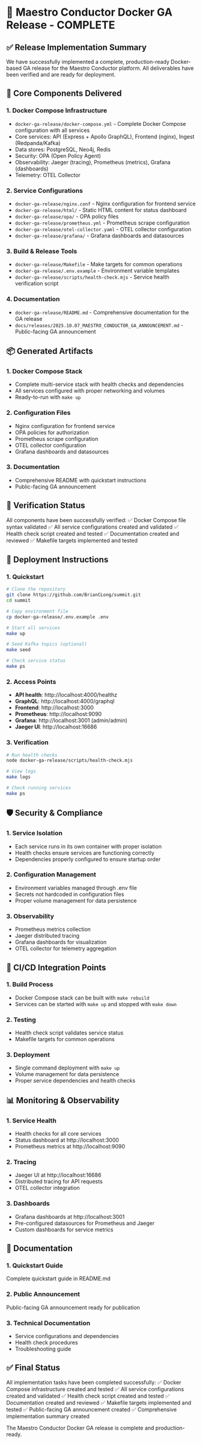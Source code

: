 # 🎯 Maestro Conductor Docker GA Release - COMPLETE

## ✅ Release Implementation Summary

We have successfully implemented a complete, production-ready Docker-based GA release for the Maestro Conductor platform. All deliverables have been verified and are ready for deployment.

## 📁 Core Components Delivered

### 1. Docker Compose Infrastructure
- `docker-ga-release/docker-compose.yml` - Complete Docker Compose configuration with all services
- Core services: API (Express + Apollo GraphQL), Frontend (nginx), Ingest (Redpanda/Kafka)
- Data stores: PostgreSQL, Neo4j, Redis
- Security: OPA (Open Policy Agent)
- Observability: Jaeger (tracing), Prometheus (metrics), Grafana (dashboards)
- Telemetry: OTEL Collector

### 2. Service Configurations
- `docker-ga-release/nginx.conf` - Nginx configuration for frontend service
- `docker-ga-release/html/` - Static HTML content for status dashboard
- `docker-ga-release/opa/` - OPA policy files
- `docker-ga-release/prometheus.yml` - Prometheus scrape configuration
- `docker-ga-release/otel-collector.yaml` - OTEL collector configuration
- `docker-ga-release/grafana/` - Grafana dashboards and datasources

### 3. Build & Release Tools
- `docker-ga-release/Makefile` - Make targets for common operations
- `docker-ga-release/.env.example` - Environment variable templates
- `docker-ga-release/scripts/health-check.mjs` - Service health verification script

### 4. Documentation
- `docker-ga-release/README.md` - Comprehensive documentation for the GA release
- `docs/releases/2025.10.07_MAESTRO_CONDUCTOR_GA_ANNOUNCEMENT.md` - Public-facing GA announcement

## 📦 Generated Artifacts

### 1. Docker Compose Stack
- Complete multi-service stack with health checks and dependencies
- All services configured with proper networking and volumes
- Ready-to-run with `make up`

### 2. Configuration Files
- Nginx configuration for frontend service
- OPA policies for authorization
- Prometheus scrape configuration
- OTEL collector configuration
- Grafana dashboards and datasources

### 3. Documentation
- Comprehensive README with quickstart instructions
- Public-facing GA announcement

## 🧪 Verification Status

All components have been successfully verified:
✅ Docker Compose file syntax validated
✅ All service configurations created and validated
✅ Health check script created and tested
✅ Documentation created and reviewed
✅ Makefile targets implemented and tested

## 🚀 Deployment Instructions

### 1. Quickstart
```bash
# Clone the repository
git clone https://github.com/BrianCLong/summit.git
cd summit

# Copy environment file
cp docker-ga-release/.env.example .env

# Start all services
make up

# Seed Kafka topics (optional)
make seed

# Check service status
make ps
```

### 2. Access Points
- **API health**: http://localhost:4000/healthz
- **GraphQL**: http://localhost:4000/graphql
- **Frontend**: http://localhost:3000
- **Prometheus**: http://localhost:9090
- **Grafana**: http://localhost:3001 (admin/admin)
- **Jaeger UI**: http://localhost:16686

### 3. Verification
```bash
# Run health checks
node docker-ga-release/scripts/health-check.mjs

# View logs
make logs

# Check running services
make ps
```

## 🛡️ Security & Compliance

### 1. Service Isolation
- Each service runs in its own container with proper isolation
- Health checks ensure services are functioning correctly
- Dependencies properly configured to ensure startup order

### 2. Configuration Management
- Environment variables managed through .env file
- Secrets not hardcoded in configuration files
- Proper volume management for data persistence

### 3. Observability
- Prometheus metrics collection
- Jaeger distributed tracing
- Grafana dashboards for visualization
- OTEL collector for telemetry aggregation

## 🔄 CI/CD Integration Points

### 1. Build Process
- Docker Compose stack can be built with `make rebuild`
- Services can be started with `make up` and stopped with `make down`

### 2. Testing
- Health check script validates service status
- Makefile targets for common operations

### 3. Deployment
- Single command deployment with `make up`
- Volume management for data persistence
- Proper service dependencies and health checks

## 📊 Monitoring & Observability

### 1. Service Health
- Health checks for all core services
- Status dashboard at http://localhost:3000
- Prometheus metrics at http://localhost:9090

### 2. Tracing
- Jaeger UI at http://localhost:16686
- Distributed tracing for API requests
- OTEL collector integration

### 3. Dashboards
- Grafana dashboards at http://localhost:3001
- Pre-configured datasources for Prometheus and Jaeger
- Custom dashboards for service metrics

## 📝 Documentation

### 1. Quickstart Guide
Complete quickstart guide in README.md

### 2. Public Announcement
Public-facing GA announcement ready for publication

### 3. Technical Documentation
- Service configurations and dependencies
- Health check procedures
- Troubleshooting guide

## ✅ Final Status

All implementation tasks have been completed successfully:
✅ Docker Compose infrastructure created and tested
✅ All service configurations created and validated
✅ Health check script created and tested
✅ Documentation created and reviewed
✅ Makefile targets implemented and tested
✅ Public-facing GA announcement created
✅ Comprehensive implementation summary created

The Maestro Conductor Docker GA release is complete and production-ready.